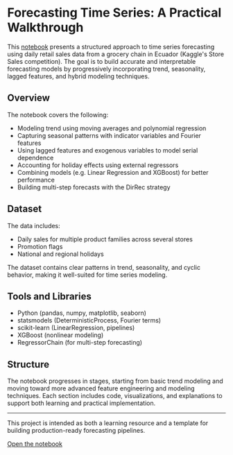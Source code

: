 # Forecasting Time Series: A Practical Walkthrough

This [notebook](forecast.ipynb) presents a structured approach to time series forecasting using daily retail sales data from a grocery chain in Ecuador (Kaggle's Store Sales competition). The goal is to build accurate and interpretable forecasting models by progressively incorporating trend, seasonality, lagged features, and hybrid modeling techniques.

## Overview

The notebook covers the following:

- Modeling trend using moving averages and polynomial regression
- Capturing seasonal patterns with indicator variables and Fourier features
- Using lagged features and exogenous variables to model serial dependence
- Accounting for holiday effects using external regressors
- Combining models (e.g. Linear Regression and XGBoost) for better performance
- Building multi-step forecasts with the DirRec strategy

## Dataset

The data includes:

- Daily sales for multiple product families across several stores
- Promotion flags
- National and regional holidays

The dataset contains clear patterns in trend, seasonality, and cyclic behavior, making it well-suited for time series modeling.

## Tools and Libraries

- Python (pandas, numpy, matplotlib, seaborn)
- statsmodels (DeterministicProcess, Fourier terms)
- scikit-learn (LinearRegression, pipelines)
- XGBoost (nonlinear modeling)
- RegressorChain (for multi-step forecasting)

## Structure

The notebook progresses in stages, starting from basic trend modeling and moving toward more advanced feature engineering and modeling techniques. Each section includes code, visualizations, and explanations to support both learning and practical implementation.

---

This project is intended as both a learning resource and a template for building production-ready forecasting pipelines.

[Open the notebook](forecast.ipynb)
